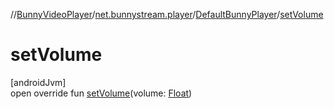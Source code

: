 //[BunnyVideoPlayer](../../../index.md)/[net.bunnystream.player](../index.md)/[DefaultBunnyPlayer](index.md)/[setVolume](set-volume.md)

# setVolume

[androidJvm]\
open override fun [setVolume](set-volume.md)(volume: [Float](https://kotlinlang.org/api/latest/jvm/stdlib/kotlin-stdlib/kotlin/-float/index.html))
